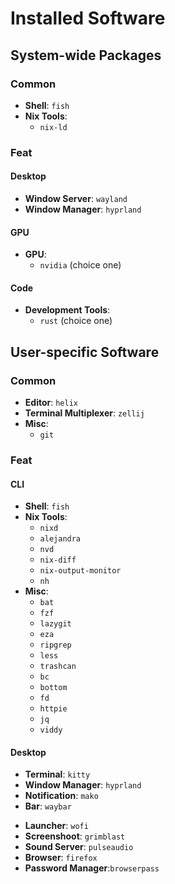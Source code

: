 # Installed Software

## System-wide Packages

### Common

- **Shell**: `fish`
- **Nix Tools**:
  - `nix-ld`

### Feat

#### Desktop

- **Window Server**: `wayland`
- **Window Manager**: `hyprland`

#### GPU

- **GPU**:
  - `nvidia` (choice one)

#### Code

- **Development Tools**:
  - `rust` (choice one)

## User-specific Software

### Common

<!--- **Editor**: `neovim`-->

- **Editor**: `helix`
- **Terminal Multiplexer**: `zellij`
- **Misc**:
  - `git`

### Feat

#### CLI

- **Shell**: `fish`
- **Nix Tools**:
  - `nixd`
  - `alejandra`
  - `nvd`
  - `nix-diff`
  - `nix-output-monitor`
  - `nh`
- **Misc**:
  - `bat`
  - `fzf`
  - `lazygit`
  - `eza`
  - `ripgrep`
  - `less`
  - `trashcan`
  - `bc`
  - `bottom`
  - `fd`
  - `httpie`
  - `jq`
  - `viddy`

#### Desktop

- **Terminal**: `kitty`
- **Window Manager**: `hyprland`
- **Notification**: `mako`
- **Bar**: `waybar`
<!--- **Launcher**: `rofi`-->
- **Launcher**: `wofi`
- **Screenshoot**: `grimblast`
- **Sound Server**: `pulseaudio`
- **Browser**: `firefox`
- **Password Manager**:`browserpass`
